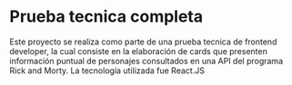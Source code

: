 # Prueba tecnica completa

Este proyecto se realiza como parte de una prueba tecnica de frontend developer, 
la cual consiste en la elaboración de cards que presenten información puntual de personajes
consultados en una API del programa Rick and Morty. La tecnología utilizada fue React.JS
